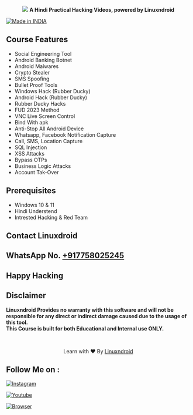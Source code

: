 <p align="center">
<img src="https://shop-linuxndroid.in/wp-content/uploads/2022/12/front.jpg" <br>
<b>A Hindi Practical Hacking Videos, powered by Linuxndroid</b>
</p>

<a href="#"><img title="Made in INDIA" src="https://img.shields.io/badge/MADE%20IN%20-INDIA-orange?colorA=%23ff0000&colorB=%23017e40&style=for-the-badge"></a>

## Course Features
- Social Engineering Tool
- Android Banking Botnet
- Android Malwares
- Crypto Stealer
- SMS Spoofing
- Bullet Proof Tools
- Windows Hack (Rubber Ducky)
- Android Hack (Rubber Ducky)
- Rubber Ducky Hacks
- FUD 2023 Method
- VNC Live Screen Control
- Bind With apk
- Anti-Stop All Android Device
- Whatsapp, Facebook Notification Capture
- Call, SMS, Location Capture
- SQL Injection
- XSS Attacks
- Bypass OTPs
- Business Logic Attacks
- Account Tak-Over

## Prerequisites 
 - Windows 10 & 11
 - Hindi Understend
 - Intrested Hacking & Red Team

## Contact Linuxdroid
## WhatsApp No. [+917758025245](https://wa.me/+917758025245)

## Happy Hacking
## Disclaimer
<b>Linuxndroid Provides no warranty with this software and will not be responsible for any direct or indirect damage caused due to the usage of this tool.<br>
This Course is built for both Educational and Internal use ONLY.</b>

<br>
<p align="center">Learn with ❤️ By <a href="https://shop-linuxndroid.in">Linuxndroid</a></p>


## Follow Me on :

[![Instagram](https://img.shields.io/badge/IG-linuxndroid-yellowgreen?style=for-the-badge&logo=instagram)](https://www.instagram.com/linuxndroid)

[![Youtube](https://img.shields.io/badge/Youtube-linuxndroid-redgreen?style=for-the-badge&logo=youtube)](https://www.youtube.com/channel/UC2O1Hfg-dDCbUcau5QWGcgg)

[![Browser](https://img.shields.io/badge/Website-linuxndroid-yellowred?style=for-the-badge&logo=browser)](https://www.linuxndroid.com)
